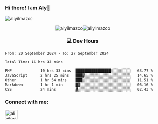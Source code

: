 ### Hi there! I am Aly👋

<p align="left"> <img src="https://komarev.com/ghpvc/?username=aliyilmazco&label=Profile%20views&color=0e75b6&style=flat" alt="aliyilmazco" /> </p>
<p align="center"><img align="center" src="https://github-readme-stats.vercel.app/api?username=aliyilmazco&show_icons=true&locale=en" alt="aliyilmazco" /><img align="center" src="https://github-readme-streak-stats.herokuapp.com/?user=aliyilmazco&" alt="aliyilmazco" /></p>

<h3 align="center">💻 Dev Hours</h3>

<!--START_SECTION:waka-->

```txt
From: 20 September 2024 - To: 27 September 2024

Total Time: 16 hrs 33 mins

PHP             10 hrs 33 mins  ████████████████░░░░░░░░░   63.77 %
JavaScript      2 hrs 25 mins   ███▓░░░░░░░░░░░░░░░░░░░░░   14.65 %
Other           1 hr 54 mins    ███░░░░░░░░░░░░░░░░░░░░░░   11.51 %
Markdown        1 hr 1 min      █▓░░░░░░░░░░░░░░░░░░░░░░░   06.16 %
CSS             24 mins         ▓░░░░░░░░░░░░░░░░░░░░░░░░   02.43 %
```

<!--END_SECTION:waka-->

<h3 align="left">Connect with me:</h3>
<p align="left">
<a href="https://linkedin.com/in/aliyilmazco" target="blank"><img align="center" src="https://raw.githubusercontent.com/rahuldkjain/github-profile-readme-generator/master/src/images/icons/Social/linked-in-alt.svg" alt="aliyilmazco" height="30" width="40" /></a>
</p>
